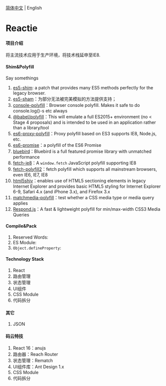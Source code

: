 [简体中文](README.zh-CN.md) | English

# Reactie

#### 项目介绍
将主流技术应用于生产环境，将技术栈延申至IE8.


#### Shim&Polyfill
Say somethings
1. <a href="https://github.com/es-shims/es5-shim/" target="_blank">es5-shim</a>: a patch that provides many ES5 methods perfectly for the legacy browser.
1. <a href="https://github.com/es-shims/es5-shim/" target="_blank">es5-sham</a>：为部分无法被完美模拟的方法提供支持；
1. <a href="https://github.com/paulmillr/console-polyfill/" target="_blank">console-polyfill</a>：Browser console polyfill. Makes it safe to do console.log()-s etc always
1. <a href="https://babeljs.io/docs/en/babel-polyfill/" target="_blank">@babel/polyfill</a>：This will emulate a full ES2015+ environment (no < Stage 4 proposals) and is intended to be used in an application rather than a library/tool
1. <a href="https://github.com/ambit-tsai/es6-proxy-polyfill/" target="_blank">es6-proxy-polyfill</a>：Proxy polyfill based on ES3 supports IE8, Node.js, etc.
1. <a href="https://github.com/stefanpenner/es6-promise/" target="_blank">es6-promise</a>：a polyfill of the ES6 Promise
1. <a href="https://github.com/petkaantonov/bluebird/" target="_blank">bluebird</a>：Bluebird is a full featured promise library with unmatched performance
1. <a href="https://github.com/camsong/fetch-ie8/" target="_blank">fetch-ie8</a>：A `window.fetch` JavaScript polyfill supporting IE8
1. <a href="https://github.com/RubyLouvre/fetch-polyfill/" target="_blank">fetch-polyfill2</a>：fetch polyfill which supports all mainstream browsers, even IE6, IE7, IE8
1. <a href="https://github.com/aFarkas/html5shiv/" target="_blank">html5shiv</a>：enables use of HTML5 sectioning elements in legacy Internet Explorer and provides basic HTML5 styling for Internet Explorer 6-9, Safari 4.x (and iPhone 3.x), and Firefox 3.x
1. <a href="https://github.com/paulirish/matchMedia.js/" target="_blank">matchmedia-polyfill</a>：test whether a CSS media type or media query applies
1. <a href="https://github.com/scottjehl/Respond/" target="_blank">Respond.js</a>：A fast & lightweight polyfill for min/max-width CSS3 Media Queries

#### Compile&Pack
1. Reserved Words: 
1. ES Module: 
1. `Object.defineProperty`: 

#### Technology Stack
1. React
1. 路由管理
1. 状态管理
1. UI组件
1. CSS Module
1. 代码拆分

#### 其它
1. JSON

#### 码云特技
1. React 16：anujs
2. 路由器：Reach Router
3. 状态管理：Rematch
4. UI组件库：Ant Design 1.x
5. CSS Module
6. 代码拆分
